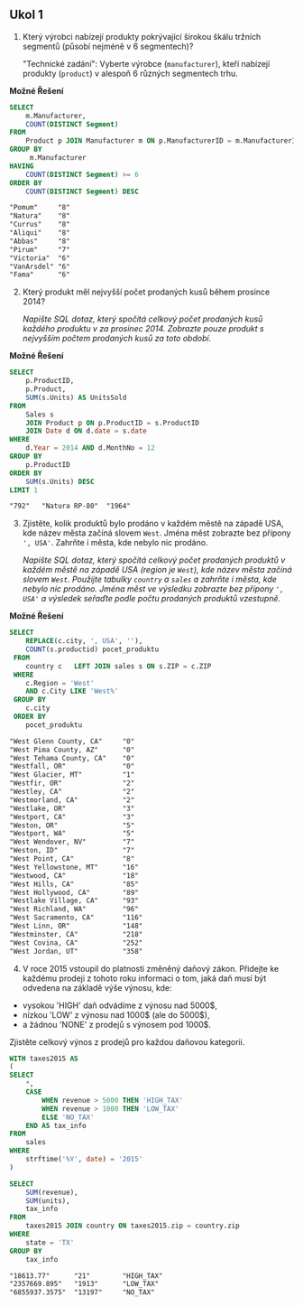 ## Ukol 1

1. Který výrobci nabízejí produkty pokrývající širokou škálu tržních segmentů (působí nejméně v 6 segmentech)?

    "Technické zadání":
    Vyberte výrobce (`manufacturer`), kteří nabízejí produkty (`product`) v alespoň 6 různých segmentech trhu.


**Možné Řešení**

```sql
SELECT
    m.Manufacturer,
    COUNT(DISTINCT Segment)
FROM
   	Product p JOIN Manufacturer m ON p.ManufacturerID = m.ManufacturerID
GROUP BY
     m.Manufacturer
HAVING 
	COUNT(DISTINCT Segment) >= 6
ORDER BY
    COUNT(DISTINCT Segment) DESC
```

```txt
"Pomum"     "8"
"Natura"    "8"
"Currus"    "8"
"Aliqui"    "8"
"Abbas"     "8"
"Pirum"     "7"
"Victoria"  "6"
"VanArsdel" "6"
"Fama"      "6"
```

2. Který produkt měl nejvyšší počet prodaných kusů během prosince 2014?

    _Napište SQL dotaz, který spočítá celkový počet prodaných kusů každého produktu v za prosinec 2014. Zobrazte pouze produkt s nejvyšším počtem prodaných kusů za toto období._

**Možné Řešení**

```sql
SELECT
    p.ProductID,
    p.Product,
    SUM(s.Units) AS UnitsSold
FROM
    Sales s 
    JOIN Product p ON p.ProductID = s.ProductID
    JOIN Date d ON d.date = s.date
WHERE
    d.Year = 2014 AND d.MonthNo = 12
GROUP BY
    p.ProductID
ORDER BY
    SUM(s.Units) DESC
LIMIT 1
```

```txt
"792"   "Natura RP-80"  "1964"
```


3. Zjistěte, kolik produktů bylo prodáno v každém městě na západě USA, kde název města začíná slovem `West`. Jména měst zobrazte bez přípony `', USA'`. Zahrňte i města, kde nebylo nic prodáno.

    _Napište SQL dotaz, který spočítá celkový počet prodaných produktů v každém městě na západě USA (region je `West`), kde název města začíná slovem `West`. Použijte tabulky `country` a `sales` a zahrňte i města, kde nebylo nic prodáno. Jména měst ve výsledku zobrazte bez přípony `', USA'` a výsledek seřaďte podle počtu prodaných produktů vzestupně._

**Možné Řešení**

```sql
SELECT 
    REPLACE(c.city, ', USA', ''),
    COUNT(s.productid) pocet_produktu
 FROM 
 	country c	LEFT JOIN sales s ON s.ZIP = c.ZIP
 WHERE 
 	c.Region = 'West'
    AND c.City LIKE 'West%'
 GROUP BY 
 	c.city
 ORDER BY 
 	pocet_produktu
```

```txt
"West Glenn County, CA"     "0"
"West Pima County, AZ"      "0"
"West Tehama County, CA"    "0"
"Westfall, OR"              "0"
"West Glacier, MT"          "1"
"Westfir, OR"               "2"
"Westley, CA"               "2"
"Westmorland, CA"           "2"
"Westlake, OR"              "3"
"Westport, CA"              "3"
"Weston, OR"                "5"
"Westport, WA"              "5"
"West Wendover, NV"         "7"
"Weston, ID"                "7"
"West Point, CA"            "8"
"West Yellowstone, MT"      "16"
"Westwood, CA"              "18"
"West Hills, CA"            "85"
"West Hollywood, CA"        "89"
"Westlake Village, CA"      "93"
"West Richland, WA"         "96"
"West Sacramento, CA"       "116"
"West Linn, OR"             "148"
"Westminster, CA"           "218"
"West Covina, CA"           "252"
"West Jordan, UT"           "358"
```

4. V roce 2015 vstoupil do platnosti změněný daňový zákon. Přidejte ke každému prodeji z tohoto roku informaci o tom, jaká daň musí být odvedena na základě výše výnosu, kde:
* vysokou 'HIGH' daň odvádíme z výnosu nad 5000$, 
* nízkou 'LOW' z výnosu nad 1000$ (ale do 5000$), 
* a žádnou 'NONE' z prodejů s výnosem pod 1000$. 

Zjistěte celkový výnos z prodejů pro každou daňovou kategorii.


```sql
WITH taxes2015 AS
(
SELECT 
    *,
    CASE 
    	WHEN revenue > 5000 THEN 'HIGH_TAX'
        WHEN revenue > 1000 THEN 'LOW_TAX'
        ELSE 'NO_TAX'
    END AS tax_info
FROM 
	sales
WHERE
	strftime('%Y', date) = '2015'
)

SELECT
	SUM(revenue),
    SUM(units),
    tax_info
FROM
	taxes2015 JOIN country ON taxes2015.zip = country.zip 
WHERE
	state = 'TX'
GROUP BY
	tax_info
```

```txt
"18613.77"      "21"        "HIGH_TAX"
"2357669.895"   "1913"      "LOW_TAX"
"6855937.3575"  "13197"     "NO_TAX"
```

